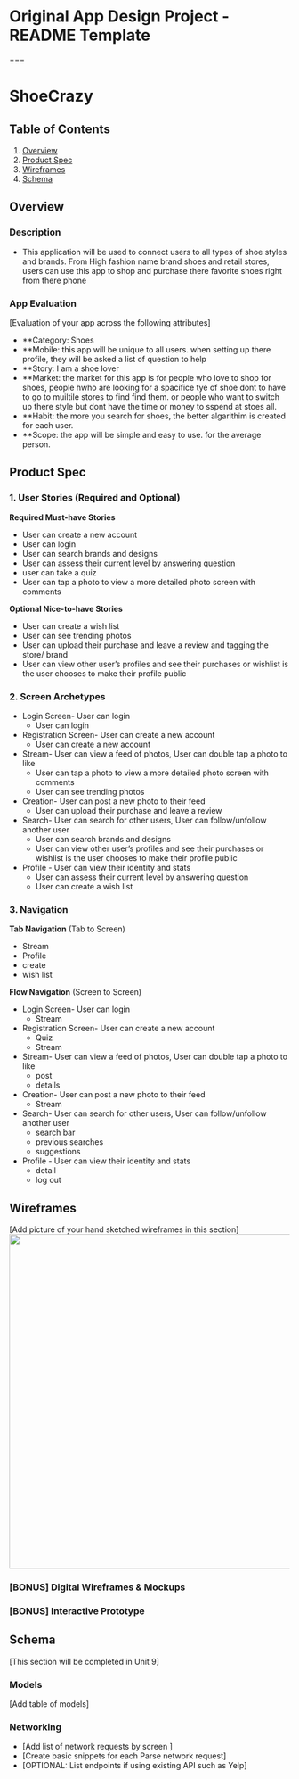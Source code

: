 # Original App Design Project - README Template
===

# ShoeCrazy

## Table of Contents
1. [Overview](#Overview)
1. [Product Spec](#Product-Spec)
1. [Wireframes](#Wireframes)
2. [Schema](#Schema)

## Overview
### Description
- This application will be used to connect users to all types of shoe styles and brands. From High fashion name brand shoes and retail stores, users can use this app to shop and purchase there favorite shoes right from there phone

### App Evaluation
[Evaluation of your app across the following attributes]
- **Category: Shoes
- **Mobile: this app will be unique to all users. when setting up there profile, they will be asked a list of question to help 
- **Story: I am a shoe lover
- **Market: the market for this app is for people who love to shop for shoes, people hwho are looking for a spacifice tye of shoe dont to have to go to muiltile stores to find find them. or people who want to switch up there style but dont have the time or money to sspend at stoes all.  
- **Habit: the more you search for shoes, the better algarithim is created for each user.
- **Scope: the app will be simple and easy to use. for the average person. 

## Product Spec

### 1. User Stories (Required and Optional)

**Required Must-have Stories**

* User can create a new account
* User can login
* User can search brands and designs
* User can assess their current level by answering question
* user can take a quiz
* User can tap a photo to view a more detailed photo screen with comments

**Optional Nice-to-have Stories**

* User can create a wish list
* User can see trending photos
* User can upload their purchase and leave a review and tagging the store/ brand
* User can view other user’s profiles and see their purchases or wishlist is the user chooses to make their profile public

### 2. Screen Archetypes

* Login Screen- User can login
    * User can login
* Registration Screen- User can create a new account
    * User can create a new account
* Stream- User can view a feed of photos, User can double tap a photo to like
    * User can tap a photo to view a more detailed photo screen with comments
    * User can see trending photos
* Creation- User can post a new photo to their feed
    * User can upload their purchase and leave a review
* Search- User can search for other users, User can follow/unfollow another user
    * User can search brands and designs
    * User can view other user’s profiles and see their purchases or wishlist is the user chooses to make their profile public
* Profile - User can view their identity and stats
    * User can assess their current level by answering question
    * User can create a wish list

### 3. Navigation

**Tab Navigation** (Tab to Screen)

* Stream 
* Profile
* create
* wish list


**Flow Navigation** (Screen to Screen)


* Login Screen- User can login
    * Stream
* Registration Screen- User can create a new account
    * Quiz
    * Stream
* Stream- User can view a feed of photos, User can double tap a photo to like
    * post
    * details
* Creation- User can post a new photo to their feed
    * Stream
* Search- User can search for other users, User can follow/unfollow another user
    * search bar
    * previous searches 
    * suggestions
* Profile - User can view their identity and stats
    * detail
    * log out

## Wireframes
[Add picture of your hand sketched wireframes in this section]
<img src="YOUR_WIREFRAME_IMAGE_URL" width=600>

### [BONUS] Digital Wireframes & Mockups

### [BONUS] Interactive Prototype

## Schema 
[This section will be completed in Unit 9]
### Models
[Add table of models]
### Networking
- [Add list of network requests by screen ]
- [Create basic snippets for each Parse network request]
- [OPTIONAL: List endpoints if using existing API such as Yelp]
